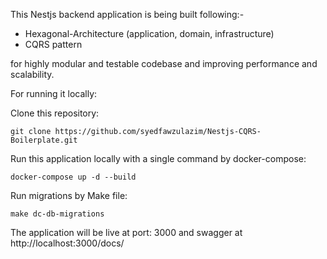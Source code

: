 This Nestjs backend application is being built following:-

- Hexagonal-Architecture (application, domain, infrastructure)
- CQRS pattern 

for highly modular and testable codebase and improving performance and scalability.

For running it locally: 

Clone this repository:
```
git clone https://github.com/syedfawzulazim/Nestjs-CQRS-Boilerplate.git
```
Run this application locally with a single command by docker-compose: 
```
docker-compose up -d --build
```
Run migrations by Make file:
```
make dc-db-migrations
```

The application will be live at port: 3000
and swagger at http://localhost:3000/docs/
